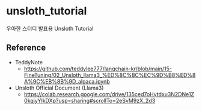 # unsloth_tutorial
우아한 스터디 발표용 Unsloth Tutorial

## Reference
- TeddyNote
  - https://github.com/teddylee777/langchain-kr/blob/main/15-FineTuning/02_Unsloth_llama3_%ED%8C%8C%EC%9D%B8%ED%8A%9C%EB%8B%9D_alpaca.ipynb
- Unsloth Official Document (Llama3)
  - https://colab.research.google.com/drive/135ced7oHytdxu3N2DNe1Z0kqjyYIkDXp?usp=sharing#scrollTo=2eSvM9zX_2d3
